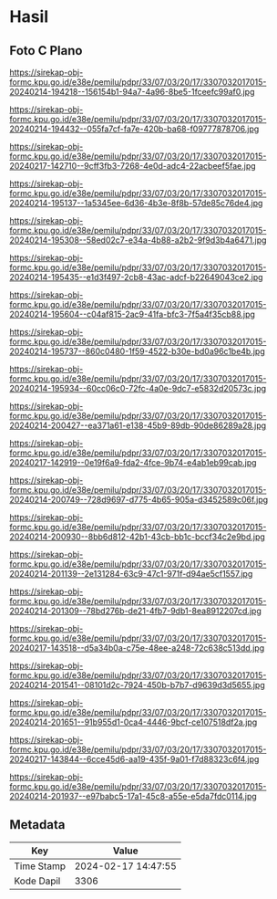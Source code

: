 # Hasil

## Foto C Plano

https://sirekap-obj-formc.kpu.go.id/e38e/pemilu/pdpr/33/07/03/20/17/3307032017015-20240214-194218--156154b1-94a7-4a96-8be5-1fceefc99af0.jpg

https://sirekap-obj-formc.kpu.go.id/e38e/pemilu/pdpr/33/07/03/20/17/3307032017015-20240214-194432--055fa7cf-fa7e-420b-ba68-f09777878706.jpg

https://sirekap-obj-formc.kpu.go.id/e38e/pemilu/pdpr/33/07/03/20/17/3307032017015-20240217-142710--9cff3fb3-7268-4e0d-adc4-22acbeef5fae.jpg

https://sirekap-obj-formc.kpu.go.id/e38e/pemilu/pdpr/33/07/03/20/17/3307032017015-20240214-195137--1a5345ee-6d36-4b3e-8f8b-57de85c76de4.jpg

https://sirekap-obj-formc.kpu.go.id/e38e/pemilu/pdpr/33/07/03/20/17/3307032017015-20240214-195308--58ed02c7-e34a-4b88-a2b2-9f9d3b4a6471.jpg

https://sirekap-obj-formc.kpu.go.id/e38e/pemilu/pdpr/33/07/03/20/17/3307032017015-20240214-195435--e1d3f497-2cb8-43ac-adcf-b22649043ce2.jpg

https://sirekap-obj-formc.kpu.go.id/e38e/pemilu/pdpr/33/07/03/20/17/3307032017015-20240214-195604--c04af815-2ac9-41fa-bfc3-7f5a4f35cb88.jpg

https://sirekap-obj-formc.kpu.go.id/e38e/pemilu/pdpr/33/07/03/20/17/3307032017015-20240214-195737--860c0480-1f59-4522-b30e-bd0a96c1be4b.jpg

https://sirekap-obj-formc.kpu.go.id/e38e/pemilu/pdpr/33/07/03/20/17/3307032017015-20240214-195934--60cc06c0-72fc-4a0e-9dc7-e5832d20573c.jpg

https://sirekap-obj-formc.kpu.go.id/e38e/pemilu/pdpr/33/07/03/20/17/3307032017015-20240214-200427--ea371a61-e138-45b9-89db-90de86289a28.jpg

https://sirekap-obj-formc.kpu.go.id/e38e/pemilu/pdpr/33/07/03/20/17/3307032017015-20240217-142919--0e19f6a9-fda2-4fce-9b74-e4ab1eb99cab.jpg

https://sirekap-obj-formc.kpu.go.id/e38e/pemilu/pdpr/33/07/03/20/17/3307032017015-20240214-200749--728d9697-d775-4b65-905a-d3452589c06f.jpg

https://sirekap-obj-formc.kpu.go.id/e38e/pemilu/pdpr/33/07/03/20/17/3307032017015-20240214-200930--8bb6d812-42b1-43cb-bb1c-bccf34c2e9bd.jpg

https://sirekap-obj-formc.kpu.go.id/e38e/pemilu/pdpr/33/07/03/20/17/3307032017015-20240214-201139--2e131284-63c9-47c1-971f-d94ae5cf1557.jpg

https://sirekap-obj-formc.kpu.go.id/e38e/pemilu/pdpr/33/07/03/20/17/3307032017015-20240214-201309--78bd276b-de21-4fb7-9db1-8ea8912207cd.jpg

https://sirekap-obj-formc.kpu.go.id/e38e/pemilu/pdpr/33/07/03/20/17/3307032017015-20240217-143518--d5a34b0a-c75e-48ee-a248-72c638c513dd.jpg

https://sirekap-obj-formc.kpu.go.id/e38e/pemilu/pdpr/33/07/03/20/17/3307032017015-20240214-201541--08101d2c-7924-450b-b7b7-d9639d3d5655.jpg

https://sirekap-obj-formc.kpu.go.id/e38e/pemilu/pdpr/33/07/03/20/17/3307032017015-20240214-201651--91b955d1-0ca4-4446-9bcf-ce107518df2a.jpg

https://sirekap-obj-formc.kpu.go.id/e38e/pemilu/pdpr/33/07/03/20/17/3307032017015-20240217-143844--6cce45d6-aa19-435f-9a01-f7d88323c6f4.jpg

https://sirekap-obj-formc.kpu.go.id/e38e/pemilu/pdpr/33/07/03/20/17/3307032017015-20240214-201937--e97babc5-17a1-45c8-a55e-e5da7fdc0114.jpg


## Metadata

| Key        | Value               |
| ---------- | ------------------- |
| Time Stamp | 2024-02-17 14:47:55 |
| Kode Dapil | 3306                |



